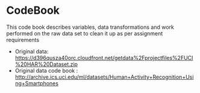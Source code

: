 # CodeBook

This code book describes variables, data transformations and work 
performed on the raw data set to clean it up as per assignment requirements


* Original data: https://d396qusza40orc.cloudfront.net/getdata%2Fprojectfiles%2FUCI%20HAR%20Dataset.zip
* Original data code book : http://archive.ics.uci.edu/ml/datasets/Human+Activity+Recognition+Using+Smartphones
